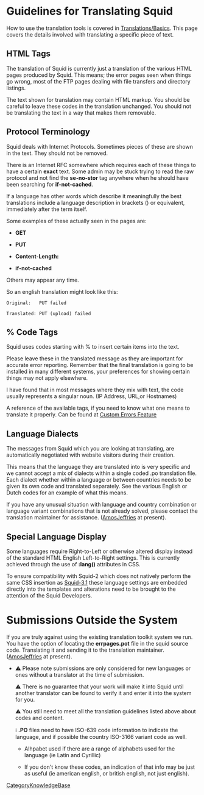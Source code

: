 # Guidelines for Translating Squid

How to use the translation tools is covered in
[Translations/Basics](/Translations/Basics).
This page covers the details involved with translating a specific piece
of text.

## HTML Tags

The translation of Squid is currently just a translation of the various
HTML pages produced by Squid. This means; the error pages seen when
things go wrong, most of the FTP pages dealing with file transfers and
directory listings.

The text shown for translation may contain HTML markup. You should be
careful to leave these codes in the translation unchanged. You should
not be translating the text in a way that makes them removable.

## Protocol Terminology

Squid deals with Internet Protocols. Sometimes pieces of these are shown
in the text. They should not be removed.

There is an Internet RFC somewhere which requires each of these things
to have a certain **exact** text. Some admin may be stuck trying to read
the raw protocol and not find the **se-no-stor** tag anywhere when he
should have been searching for **if-not-cached**.

If a language has other words which describe it meaningfully the best
translations include a language description in brackets () or
equivalent, immediately after the term itself.

Some examples of these actually seen in the pages are:

  - **GET**

  - **PUT**

  - **Content-Length:**

  - **if-not-cached**

Others may appear any time.

So an english translation might look like this:

    Original:   PUT failed
    
    Translated: PUT (upload) failed

## % Code Tags

Squid uses codes starting with % to insert certain items into the text.

Please leave these in the translated message as they are important for
accurate error reporting. Remember that the final translation is going
to be installed in many different systems, your preferences for showing
certain things may not apply elsewhere.

I have found that in most messages where they mix with text, the code
usually represents a singular noun. (IP Address, URL,or Hostnames)

A reference of the available tags, if you need to know what one means to
translate it properly. Can be found at [Custom Errors
Feature](http://wiki.squid-cache.org/Features/CustomErrors)

## Language Dialects

The messages from Squid which you are looking at translating, are
automatically negotiated with website visitors during their creation.

This means that the language they are translated into is very specific
and we cannot accept a mix of dialects within a single coded .po
translation file. Each dialect whether within a language or between
countries needs to be given its own code and translated separately. See
the various English or Dutch codes for an example of what this means.

If you have any unusual situation with language and country combination
or language variant combinations that is not already solved, please
contact the translation maintainer for assistance.
([AmosJeffries](/AmosJeffries)
at present).

## Special Language Display

Some languages require Right-to-Left or otherwise altered display
instead of the standard HTML English Left-to-Right settings. This is
currently achieved through the use of **:lang()** attributes in CSS.

To ensure compatibility with Squid-2 which does not natively perform the
same CSS insertion as
[Squid-3.1](/Releases/Squid-3.1)
these language settings are embedded directly into the templates and
alterations need to be brought to the attention of the Squid Developers.

# Submissions Outside the System

If you are truly against using the existing translation toolkit system
we run. You have the option of locating the **errpages.pot** file in the
squid source code. Translating it and sending it to the translation
maintainer.
([AmosJeffries](/AmosJeffries)
at present).

  - :warning:
    Please note submissions are only considered for new languages or
    ones without a translator at the time of submission.
    
    :warning:
    There is no guarantee that your work will make it into Squid until
    another translator can be found to verify it and enter it into the
    system for you.
    
    :warning:
    You still need to meet all the translation guidelines listed above
    about codes and content.
    
    :information_source:
    **.PO** files need to have ISO-639 code information to indicate the
    language, and if possible the country ISO-3166 variant code as well.
    
      - Alhpabet used if there are a range of alphabets used for the
        language (ie Latin and Cyrillic)
    
      - If you don't know these codes, an indication of that info may be
        just as useful (ie american english, or british english, not
        just english).

[CategoryKnowledgeBase](/CategoryKnowledgeBase)
